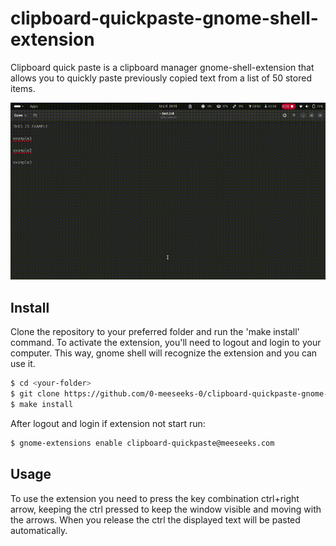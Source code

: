 # clipboard-quickpaste-gnome-shell-extension
Clipboard quick paste is a clipboard manager gnome-shell-extension that allows you to quickly paste previously copied text from a list of 50 stored items.

![Demo](assets/demo.gif)

## Install
Clone the repository to your preferred folder and run the 'make install' command.
To activate the extension, you'll need to logout and login to your computer. This way, gnome shell will recognize the extension and you can use it.
```bash
$ cd <your-folder>
$ git clone https://github.com/0-meeseeks-0/clipboard-quickpaste-gnome-shell-extension.git
$ make install
```
After logout and login if extension not start run:
```bash
$ gnome-extensions enable clipboard-quickpaste@meeseeks.com
```

## Usage
To use the extension you need to press the key combination ctrl+right arrow, keeping the ctrl pressed to keep the window visible and moving with the arrows.
When you release the ctrl the displayed text will be pasted automatically.
